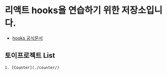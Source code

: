 # 리액트 hooks을 연습하기 위한 저장소입니다.
- [hooks 공식문서](https://reactjs.org/docs/hooks-intro.html)

## 토이프로젝트 List
    1. [Counter](./counter/)